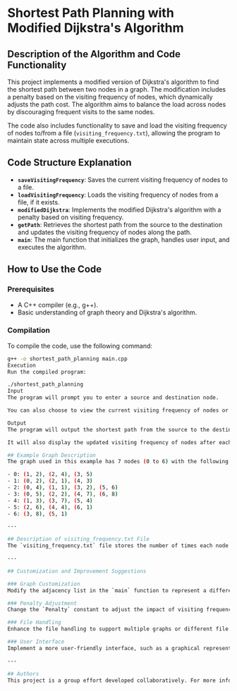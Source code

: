 # Shortest Path Planning with Modified Dijkstra's Algorithm

## Description of the Algorithm and Code Functionality

This project implements a modified version of Dijkstra's algorithm to find the shortest path between two nodes in a graph. The modification includes a penalty based on the visiting frequency of nodes, which dynamically adjusts the path cost. The algorithm aims to balance the load across nodes by discouraging frequent visits to the same nodes.

The code also includes functionality to save and load the visiting frequency of nodes to/from a file (`visiting_frequency.txt`), allowing the program to maintain state across multiple executions.

## Code Structure Explanation

- **`saveVisitingFrequency`**: Saves the current visiting frequency of nodes to a file.
- **`loadVisitingFrequency`**: Loads the visiting frequency of nodes from a file, if it exists.
- **`modifiedDijkstra`**: Implements the modified Dijkstra's algorithm with a penalty based on visiting frequency.
- **`getPath`**: Retrieves the shortest path from the source to the destination and updates the visiting frequency of nodes along the path.
- **`main`**: The main function that initializes the graph, handles user input, and executes the algorithm.

## How to Use the Code

### Prerequisites
- A C++ compiler (e.g., g++).
- Basic understanding of graph theory and Dijkstra's algorithm.

### Compilation
To compile the code, use the following command:
```bash
g++ -o shortest_path_planning main.cpp
Execution
Run the compiled program:

./shortest_path_planning
Input
The program will prompt you to enter a source and destination node.

You can also choose to view the current visiting frequency of nodes or exit the program.

Output
The program will output the shortest path from the source to the destination, including the path cost and the nodes visited.

It will also display the updated visiting frequency of nodes after each path calculation.

## Example Graph Description
The graph used in this example has 7 nodes (0 to 6) with the following edges and weights:

- 0: (1, 2), (2, 4), (3, 5)
- 1: (0, 2), (2, 1), (4, 3)
- 2: (0, 4), (1, 1), (3, 2), (5, 6)
- 3: (0, 5), (2, 2), (4, 7), (6, 8)
- 4: (1, 3), (3, 7), (5, 4)
- 5: (2, 6), (4, 4), (6, 1)
- 6: (3, 8), (5, 1)

---

## Description of visiting_frequency.txt File
The `visiting_frequency.txt` file stores the number of times each node has been visited. This file is updated every time the program exits, ensuring that the visiting frequency data is preserved across multiple runs of the program.

---

## Customization and Improvement Suggestions

### Graph Customization
Modify the adjacency list in the `main` function to represent a different graph.

### Penalty Adjustment
Change the `Penalty` constant to adjust the impact of visiting frequency on path costs.

### File Handling
Enhance the file handling to support multiple graphs or different file formats.

### User Interface
Implement a more user-friendly interface, such as a graphical representation of the graph and paths.

---

## Authors
This project is a group effort developed collaboratively. For more information, visit the [GitHub repository](https://github.com/kumarayush0104/Shortest-Path-Planning/tree/main).
